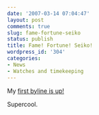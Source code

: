 ```yaml
---
date: '2007-03-14 07:04:47'
layout: post
comments: true
slug: fame-fortune-seiko
status: publish
title: Fame! Fortune! Seiko!
wordpress_id: '304'
categories:
- News
- Watches and timekeeping
---
```



My [first byline is up!](http://www.watchreport.com/2007/03/the_new_seiko_p.html)

Supercool.
